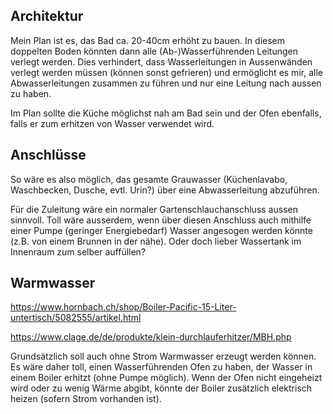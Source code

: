 ## Architektur

Mein Plan ist es, das Bad ca. 20-40cm erhöht zu bauen. In diesem doppelten Boden könnten
dann alle (Ab-)Wasserführenden Leitungen verlegt werden. Dies verhindert, dass Wasserleitungen
in Aussenwänden verlegt werden müssen (können sonst gefrieren) und ermöglicht es mir, alle Abwasserleitungen
zusammen zu führen und nur eine Leitung nach aussen zu haben.

Im Plan sollte die Küche möglichst nah am Bad sein und der Ofen ebenfalls, falls er zum erhitzen von
Wasser verwendet wird.

## Anschlüsse

So wäre es also möglich, das gesamte Grauwasser (Küchenlavabo, Waschbecken, Dusche, evtl. Urin?)
über eine Abwasserleitung abzuführen.

Für die Zuleitung wäre ein normaler Gartenschlauchanschluss aussen sinnvoll. Toll wäre ausserdem,
wenn über diesen Anschluss auch mithilfe einer Pumpe (geringer Energiebedarf) Wasser angesogen werden
könnte (z.B. von einem Brunnen in der nähe). Oder doch lieber Wassertank im Innenraum zum selber auffüllen?

## Warmwasser

https://www.hornbach.ch/shop/Boiler-Pacific-15-Liter-untertisch/5082555/artikel.html

https://www.clage.de/de/produkte/klein-durchlauferhitzer/MBH.php


Grundsätzlich soll auch ohne Strom Warmwasser erzeugt werden können. Es wäre daher toll, einen
Wasserführenden Ofen zu haben, der Wasser in einem Boiler erhitzt (ohne Pumpe möglich). Wenn der Ofen
nicht eingeheizt wird oder zu wenig Wärme abgibt, könnte der Boiler zusätzlich elektrisch heizen (sofern
Strom vorhanden ist).
